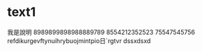 # text1
我是說明
8989899898988889789
8554212352523
75547545756
refdikurgevftynuihrybuojmintpio日ˊrgtvr
dssxdsxd
